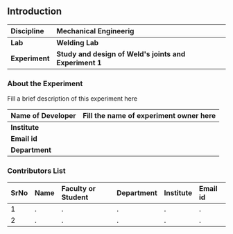 ## Introduction


<b>Discipline | <b> Mechanical Engineerig
:--|:--|
<b> Lab | <b> Welding Lab
<b> Experiment|     <b> Study and design of Weld's joints and Experiment 1

### About the Experiment 

Fill a brief description of this experiment here

<b>Name of Developer | <b> Fill the name of experiment owner here 
:--|:--|
<b> Institute | <b>  
<b> Email id|     <b>  
<b> Department |  

### Contributors List

SrNo | Name | Faculty or Student | Department| Institute | Email id
:--|:--|:--|:--|:--|:--|
1 | . | . | . | . | .
2 | . | . | . | . | .
